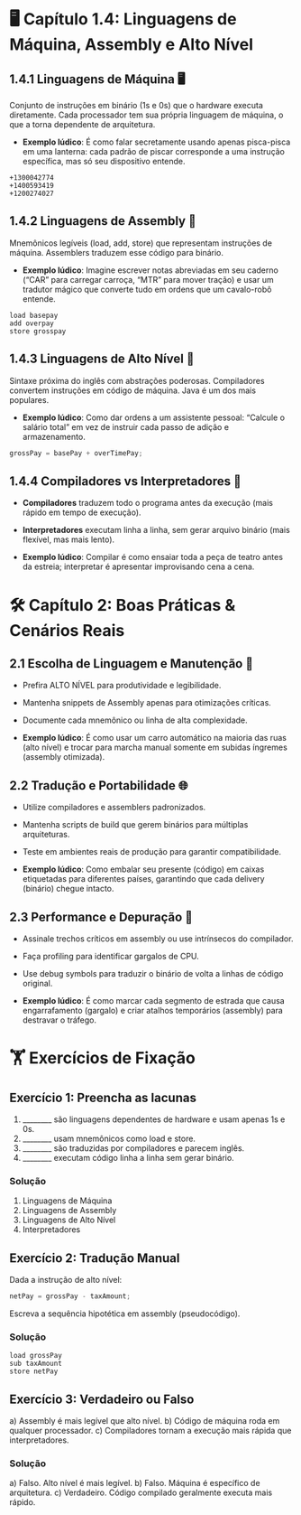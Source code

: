 # 🖥️ Capítulo 1.4: Linguagens de Máquina, Assembly e Alto Nível

## 1.4.1 Linguagens de Máquina 🖥️  
Conjunto de instruções em binário (1s e 0s) que o hardware executa diretamente. Cada processador tem sua própria linguagem de máquina, o que a torna dependente de arquitetura.


  - **Exemplo lúdico**: É como falar secretamente usando apenas pisca-pisca em uma lanterna: cada padrão de piscar corresponde a uma instrução específica, mas só seu dispositivo entende.  


  ```machine
  +1300042774
  +1400593419
  +1200274027
  ```


## 1.4.2 Linguagens de Assembly 📝  
Mnemônicos legíveis (load, add, store) que representam instruções de máquina. Assemblers traduzem esse código para binário.


  - **Exemplo lúdico**: Imagine escrever notas abreviadas em seu caderno (“CAR” para carregar carroça, “MTR” para mover tração) e usar um tradutor mágico que converte tudo em ordens que um cavalo-robô entende.


  ```assembly
  load basepay
  add overpay
  store grosspay
  ```


## 1.4.3 Linguagens de Alto Nível 🚀  
Sintaxe próxima do inglês com abstrações poderosas. Compiladores convertem instruções em código de máquina. Java é um dos mais populares.


  - **Exemplo lúdico**: Como dar ordens a um assistente pessoal: “Calcule o salário total” em vez de instruir cada passo de adição e armazenamento.


```java
grossPay = basePay + overTimePay;
```


## 1.4.4 Compiladores vs Interpretadores 🔄  
  - **Compiladores** traduzem todo o programa antes da execução (mais rápido em tempo de execução).  
  - **Interpretadores** executam linha a linha, sem gerar arquivo binário (mais flexível, mas mais lento).

  - **Exemplo lúdico**: Compilar é como ensaiar toda a peça de teatro antes da estreia; interpretar é apresentar improvisando cena a cena.


# 🛠️ Capítulo 2: Boas Práticas & Cenários Reais

## 2.1 Escolha de Linguagem e Manutenção 🧩  
  - Prefira ALTO NÍVEL para produtividade e legibilidade.  
  - Mantenha snippets de Assembly apenas para otimizações críticas.  
  - Documente cada mnemônico ou linha de alta complexidade.

  - **Exemplo lúdico**: É como usar um carro automático na maioria das ruas (alto nível) e trocar para marcha manual somente em subidas íngremes (assembly otimizada).


## 2.2 Tradução e Portabilidade 🌐  
  - Utilize compiladores e assemblers padronizados.  
  - Mantenha scripts de build que gerem binários para múltiplas arquiteturas.  
  - Teste em ambientes reais de produção para garantir compatibilidade.

  - **Exemplo lúdico**: Como embalar seu presente (código) em caixas etiquetadas para diferentes países, garantindo que cada delivery (binário) chegue intacto.


## 2.3 Performance e Depuração 🐞  
  - Assinale trechos críticos em assembly ou use intrínsecos do compilador.  
  - Faça profiling para identificar gargalos de CPU.  
  - Use debug symbols para traduzir o binário de volta a linhas de código original.

  - **Exemplo lúdico**: É como marcar cada segmento de estrada que causa engarrafamento (gargalo) e criar atalhos temporários (assembly) para destravar o tráfego.


# 🏋️ Exercícios de Fixação

## Exercício 1: Preencha as lacunas  
1. ________ são linguagens dependentes de hardware e usam apenas 1s e 0s.  
2. ________ usam mnemônicos como load e store.  
3. ________ são traduzidas por compiladores e parecem inglês.  
4. ________ executam código linha a linha sem gerar binário.

### Solução  
1. Linguagens de Máquina  
2. Linguagens de Assembly  
3. Linguagens de Alto Nível  
4. Interpretadores  


## Exercício 2: Tradução Manual  
Dada a instrução de alto nível:  
```java
netPay = grossPay - taxAmount;
```

Escreva a sequência hipotética em assembly (pseudocódigo).  

### Solução  
```assembly
load grossPay
sub taxAmount
store netPay
```

## Exercício 3: Verdadeiro ou Falso
a) Assembly é mais legível que alto nível. b) Código de máquina roda em qualquer processador. c) Compiladores tornam a execução mais rápida que interpretadores.

### Solução
a) Falso. Alto nível é mais legível. b) Falso. Máquina é específico de arquitetura. c) Verdadeiro. Código compilado​ geralmente executa mais rápido.